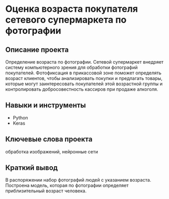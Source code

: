 # Оценка возраста покупателя сетевого супермаркета по фотографии
## Описание проекта
Определение возраста по фотографии.
Сетевой супермаркет внедряет систему компьютерного зрения для обработки фотографий покупателей. 
Фотофиксация в прикассовой зоне поможет определять возраст клиентов, чтобы анализировать покупки и предлагать товары, которые могут заинтересовать покупателей этой возрастной группы и контролировать добросовестность кассиров при продаже алкоголя.
## Навыки и инструменты
* Python
* Keras
## Ключевые слова проекта
обработка изображений, нейронные сети
## Краткий вывод
В распоряжении набор фотографий людей с указанием возраста.
Построена модель, которая по фотографии определяет приблизительный возраст человека. 

